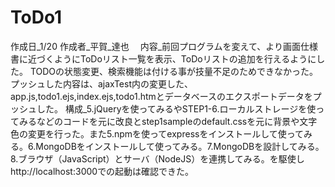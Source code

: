 # ToDo1
作成日_1/20
作成者_平賀_達也　
内容_前回プログラムを変えて、より画面仕様書に近づくようにToDoリスト一覧を表示、ToDoリストの追加を行えるようにした。
TODOの状態変更、検索機能は付ける事が技量不足のためできなかった。
プッシュした内容は、ajaxTest内の変更した、app.js,todo1.ejs,index.ejs,todo1.htmとデータベースのエクスポートデータをプッシュした。
構成_5.jQueryを使ってみるやSTEP1-6.ローカルストレージを使ってみるなどのコードを元に改良とstep1sampleのdefault.cssを元に背景や文字色の変更を行った。また5.npmを使ってexpressをインストールして使ってみる。6.MongoDBをインストールして使ってみる。7.MongoDBを設計してみる。8.ブラウザ（JavaScript）とサーバ（NodeJS）を連携してみる。を駆使しhttp://localhost:3000での起動は確認できた。

